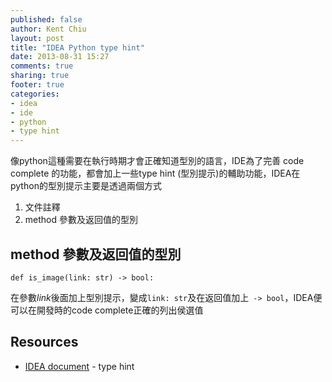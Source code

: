 ```yaml
---
published: false
author: Kent Chiu
layout: post
title: "IDEA Python type hint"
date: 2013-08-31 15:27
comments: true
sharing: true
footer: true
categories: 
- idea
- ide
- python
- type hint
---
```


像python這種需要在執行時期才會正確知道型別的語言，IDE為了完善 code complete 的功能，都會加上一些type hint (型別提示)的輔助功能，IDEA在python的型別提示主要是透過兩個方式
1. 文件註釋
2. method 參數及返回值的型別

## method 參數及返回值的型別 ##

	def is_image(link: str) -> bool:

在參數*link*後面加上型別提示，變成`link: str`及在返回值加上` -> bool`，IDEA便可以在開發時的code complete正確的列出侯選值

Resources
---------
- [IDEA document](http://www.jetbrains.com/pycharm/webhelp/type-hinting-in-pycharm.html) - type hint